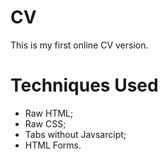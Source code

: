 # CV
This is my first online CV version.
# Techniques Used

* Raw HTML;
* Raw CSS;
* Tabs without Javsarcipt;
* HTML Forms.
